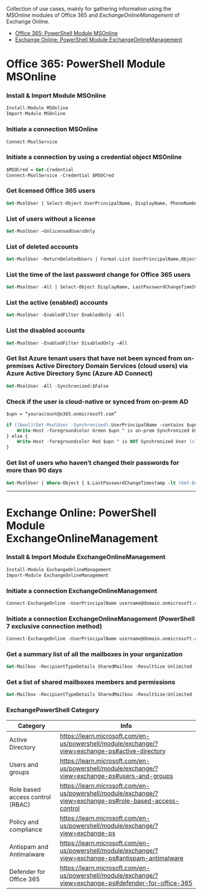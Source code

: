 Collection of use cases, mainly for gathering information using the *MSOnline* modules of Office 365 and *ExchangeOnlineManagement* of Exchange Online.

- [Office 365: PowerShell Module MSOnline](#office-365-powershell-module-msonline)
- [Exchange Online: PowerShell Module ExchangeOnlineManagement](#exchange-online-powershell-module-exchangeonlinemanagement)

# Office 365: PowerShell Module MSOnline
### Install & Import Module MSOnline
```ps
Install-Module MSOnline
Import-Module MSOnline
```

### Initiate a connection MSOnline
```ps
Connect-MsolService
```

### Initiate a connection by using a credential object MSOnline
```ps
$MSOCred = Get-Credential
Connect-MsolService -Credential $MSOCred
```

### Get licensed Office 365 users
```ps
Get-MsolUser | Select-Object UserPrincipalName, DisplayName, PhoneNumber, Department, UsageLocation| Export-CSV O365_UserList.csv –NoTypeInformation
```

### List of users without a license
```ps
Get-MsolUser –UnlicensedUsersOnly
```

### List of deleted accounts
```ps
Get-MsolUser -ReturnDeletedUsers | Format-List UserPrincipalName,ObjectID
```

### List the time of the last password change for Office 365 users
```ps
Get-MsolUser -All | Select-Object DisplayName, LastPasswordChangeTimeStamp
```

### List the active (enabled) accounts
```ps
Get-MsolUser -EnabledFilter EnabledOnly -All
```

### List the disabled accounts
```ps
Get-MsolUser -EnabledFilter DisabledOnly –All
```

###  Get list Azure tenant users that have not been synced from on-premises Active Directory Domain Services (cloud users) via Azure Active Directory Sync (Azure AD Connect)
```ps
Get-MsolUser -All -Synchronized:$False
```

###  Check if the user is cloud-native or synced from on-prem AD
```ps
$upn = “youraccount@o365.onmicrosoft.com”

if ([bool](Get-MsolUser -Synchronized).UserPrincipalName -contains $upn) {
    Write-Host -foregroundcolor Green $upn " is on-prem Synchronized User"
} else {
    Write-Host -foregroundcolor Red $upn " is NOT Synchronized User (cloud only user)"
}
```

### Get list of users who haven’t changed their passwords for more than 90 days
```ps
Get-MsolUser | Where-Object { $.LastPasswordChangeTimestamp -lt (Get-Date).AddDays(-90)} | Select-Object DisplayName,UserPrincipalName,LastPasswordChangeTimestamp,Licenses,PasswordNeverExpires | Format-Table
```

---

# Exchange Online: PowerShell Module ExchangeOnlineManagement
### Install & Import Module ExchangeOnlineManagement
```ps
Install-Module ExchangeOnlineManagement
Import-Module ExchangeOnlineManagement
```

### Initiate a connection ExchangeOnlineManagement
```ps
Connect-ExchangeOnline -UserPrincipalName username@domain.onmicrosoft.com
```

### Initiate a connection ExchangeOnlineManagement (PowerShell 7 exclusive connection method)
```ps
Connect-ExchangeOnline -UserPrincipalName username@domain.onmicrosoft.com -InlineCredential
```

### Get a summary list of all the mailboxes in your organization
```ps
Get-Mailbox -RecipientTypeDetails SharedMailbox -ResultSize Unlimited | Select-Object PrimarySmtpAddress,DisplayName | Export-Csv SharedFolders.csv  -NoTypeInformation SharedMailboxUsers.csv  -NoTypeInformation 
```

### Get a list of shared mailboxes members and permissions
```ps
Get-Mailbox -RecipientTypeDetails SharedMailbox -ResultSize:Unlimited | Get-MailboxPermission | Select-Object Identity,User,AccessRights | Where-Object {($_.user -like '*@*')} | Export-Csv SharedMailbox.csv -NoTypeInformation 
```

### ExchangePowerShell Category

| Category | Info |
|----------|------|
| Active Directory | https://learn.microsoft.com/en-us/powershell/module/exchange/?view=exchange-ps#active-directory |
| Users and groups | https://learn.microsoft.com/en-us/powershell/module/exchange/?view=exchange-ps#users-and-groups |
| Role based access control (RBAC) | https://learn.microsoft.com/en-us/powershell/module/exchange/?view=exchange-ps#role-based-access-control |
|Policy and compliance | https://learn.microsoft.com/en-us/powershell/module/exchange/?view=exchange-ps |
| Antispam and Antimalware | https://learn.microsoft.com/en-us/powershell/module/exchange/?view=exchange-ps#antispam-antimalware |
| Defender for Office 365 | https://learn.microsoft.com/en-us/powershell/module/exchange/?view=exchange-ps#defender-for-office-365 |
